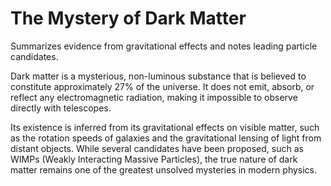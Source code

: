 # The Mystery of Dark Matter

Summarizes evidence from gravitational effects and notes leading particle candidates.

Dark matter is a mysterious, non-luminous substance that is believed to constitute approximately 27% of the universe. It does not emit, absorb, or reflect any electromagnetic radiation, making it impossible to observe directly with telescopes.

Its existence is inferred from its gravitational effects on visible matter, such as the rotation speeds of galaxies and the gravitational lensing of light from distant objects. While several candidates have been proposed, such as WIMPs (Weakly Interacting Massive Particles), the true nature of dark matter remains one of the greatest unsolved mysteries in modern physics.
